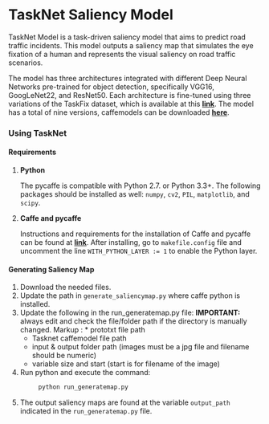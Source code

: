 # TaskNet Saliency Model
TaskNet Model is a task-driven saliency model that aims to predict road traffic incidents. This model outputs a saliency map that simulates the eye fixation of a human and represents the visual saliency on road traffic scenarios. 

The model has three architectures integrated with different Deep Neural Networks pre-trained for object detection, specifically VGG16, GoogLeNet22, and ResNet50. Each architecture is fine-tuned using three variations of the TaskFix dataset, which is available at this **[link](https://tinyurl.com/TaskFix2020)**. The model has a total of nine versions, caffemodels can be downloaded **[here](https://tinyurl.com/TaskNetCaffemodels)**.

### Using TaskNet

#### Requirements
1.  **Python**

    The pycaffe is compatible with Python 2.7. or Python 3.3+.
    The following packages should be installed as well: `numpy`, `cv2`, `PIL`, `matplotlib`, and `scipy`.
2.  **Caffe and pycaffe**

    Instructions and requirements for the installation of Caffe and pycaffe can be found at **[link](http://caffe.berkeleyvision.org/installation.html)**.
    After installing, go to ```` makefile.config ```` file and uncomment the line ```` WITH_PYTHON_LAYER := 1 ```` to enable the Python layer.
    
#### Generating Saliency Map
1.  Download the needed files.
2.  Update the path in ```` generate_saliencymap.py ```` where caffe python is installed.
3.  Update the following in the run_generatemap.py file:
    **IMPORTANT:**	always edit and check the file/folder path if the directory is manually changed.
 Markup :    * prototxt file path
    * Tasknet caffemodel file path
    * input & output folder path  (images must be a jpg file and filename should be numeric)	
    * variable size and start (start is for filename of the image)	
4.  Run python and execute the command: 
    ```` python 
         python run_generatemap.py 
    ````
5.  The output saliency maps are found at the variable ```` output_path ```` indicated in the ```` run_generatemap.py ```` file.
    
    

